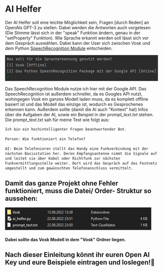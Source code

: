 # AI Helfer

Der AI Helfer soll eine leichte Möglichkeit sein, Fragen [durch Reden] an OpenAIs GPT-3 zu stellen. Dabei werden die 
Antworten auch vorgelesen (Die Stimme lässt sich in der "speak" Funktion ändern, genau in der "setProperty" Funktion).
Wie Sprache erkannt werden soll lässt sich vor dem Gespräch auswählen. Dabei kann der User sich zwischen Vosk und dem 
Python [SpeechRecognition Module](https://pypi.org/project/SpeechRecognition/) entscheiden. 

![](Images/AI_Helper_Spracherkennung.PNG)

Das SpeechRecognition Module nutze ich hier mit der Google API. Das SpeechRecognition ist außerdem schneller, da es Googles API nutzt, wohingegen Vosk
ein ganzes Modell laden muss, da es komplett offline basiert ist und das Modell das einzige ist, wodurch es Gesprochenes
erkennen kann. Außerdem sollte (damit die AI auch "Kontext" hat) Infos über die Aufgaben der AI, sowie ein Beispiel in der
*prompt_text.txt* stehen. Die prompt_text.txt sah für meine Test wie folgt aus:
```
Ich bin ein hochintelligenter Fragen beantwortender Bot.

Person: Wie funktioniert ein Telefon?

AI: Beim Telefonieren stellt das Handy eine Funkverbindung mit der nächsten Basisstation her. Deren Empfangsantenne nimmt die Signale auf und leitet sie über Kabel oder Richtfunk zur nächsten Funkvermittlungsstelle weiter. Dort wird das Gespräch auf das Festnetz umgestellt und zum gewünschten Telefonanschluss vermittelt.
```
## Damit das ganze Projekt ohne Fehler funktioniert, muss die Datei/ Order- Struktur so aussehen:
![](Images/AI_Helper_Datei_Struktur.PNG)
#### Dabei sollte das Vosk Modell in dem "Vosk" Ordner liegen. 

## Nach dieser Einleitung könnt ihr euren Open AI Key und eure Beispiele eintragen und loslegen!🚀
